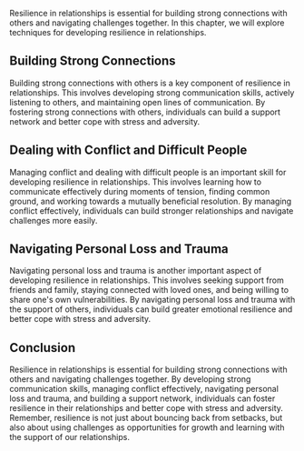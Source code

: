
Resilience in relationships is essential for building strong connections with others and navigating challenges together. In this chapter, we will explore techniques for developing resilience in relationships.

Building Strong Connections
---------------------------

Building strong connections with others is a key component of resilience in relationships. This involves developing strong communication skills, actively listening to others, and maintaining open lines of communication. By fostering strong connections with others, individuals can build a support network and better cope with stress and adversity.

Dealing with Conflict and Difficult People
------------------------------------------

Managing conflict and dealing with difficult people is an important skill for developing resilience in relationships. This involves learning how to communicate effectively during moments of tension, finding common ground, and working towards a mutually beneficial resolution. By managing conflict effectively, individuals can build stronger relationships and navigate challenges more easily.

Navigating Personal Loss and Trauma
-----------------------------------

Navigating personal loss and trauma is another important aspect of developing resilience in relationships. This involves seeking support from friends and family, staying connected with loved ones, and being willing to share one's own vulnerabilities. By navigating personal loss and trauma with the support of others, individuals can build greater emotional resilience and better cope with stress and adversity.

Conclusion
----------

Resilience in relationships is essential for building strong connections with others and navigating challenges together. By developing strong communication skills, managing conflict effectively, navigating personal loss and trauma, and building a support network, individuals can foster resilience in their relationships and better cope with stress and adversity. Remember, resilience is not just about bouncing back from setbacks, but also about using challenges as opportunities for growth and learning with the support of our relationships.
